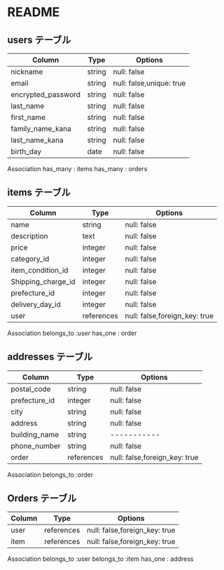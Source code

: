 # README
## users テーブル

| Column             | Type   | Options     |
| ------------------ | ------ | ----------- |
| nickname           | string | null: false |
| email              | string | null: false,unique: true |
| encrypted_password | string | null: false |
| last_name        | string | null: false |
| first_name         | string | null: false |
| family_name_kana   | string | null: false |
| last_name_kana    | string | null: false |
| birth_day          | date   | null: false |

Association
has_many : items
has_many : orders

## items テーブル

| Column             | Type   | Options     |
| ------------------ | ------ | ----------- |
| name               | string | null: false |
| description        | text   | null: false |
| price              | integer| null: false |
| category_id        | integer | null: false |
| item_condition_id  | integer | null: false |
| Shipping_charge_id | integer | null: false |
| prefecture_id      | integer | null: false |
| delivery_day_id    | integer | null: false |
| user               | references | null: false,foreign_key: true |
Association
belongs_to :user
has_one : order



## addresses  テーブル
| Column             | Type   | Options     |
| ------------------ | ------ | ----------- |
| postal_code        | string | null: false |
| prefecture_id      | integer| null: false |
| city               | string | null: false |
| address            | string | null: false |
| building_name      | string | ----------- |
| phone_number       | string | null: false |
| order              | references | null: false,foreign_key: true |
Association
belongs_to :order


## Orders   テーブル
 | Column         | Type   | Options     |
 | -------------- | ------ | ----------- |
 | user           | references | null: false,foreign_key: true |
 | item           | references | null: false,foreign_key: true |
Association
belongs_to :user
belongs_to :item
has_one : address
